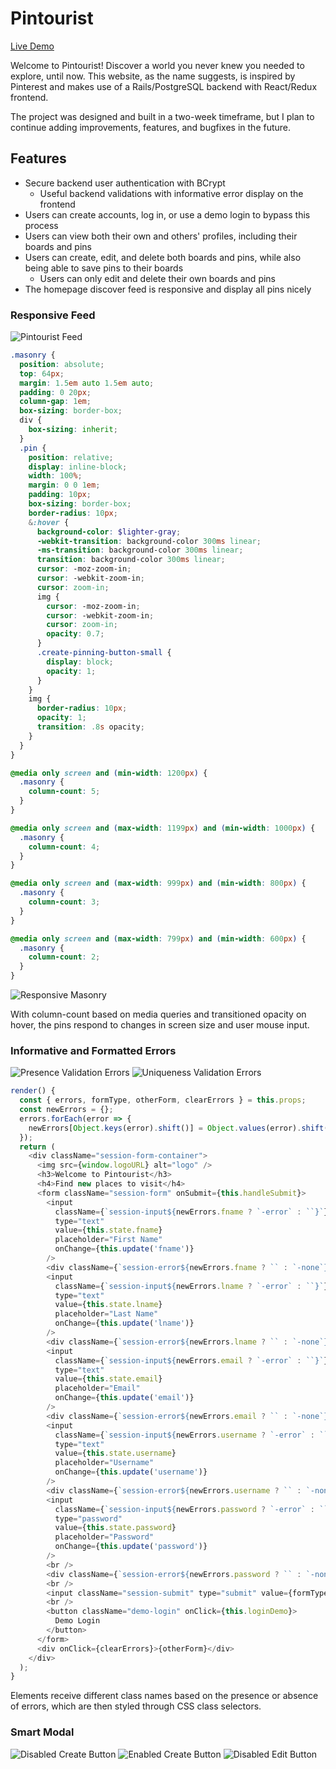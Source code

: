 # Pintourist

[Live Demo][heroku]

[heroku]: https://pintouristapp.herokuapp.com/

Welcome to Pintourist! Discover a world you never knew you needed to explore, until now.
This website, as the name suggests, is inspired by Pinterest and makes use of a Rails/PostgreSQL backend with React/Redux frontend.

The project was designed and built in a two-week timeframe, but I plan to continue adding improvements, features, and bugfixes in the future.


## Features
  * Secure backend user authentication with BCrypt
    * Useful backend validations with informative error display on the frontend
  * Users can create accounts, log in, or use a demo login to bypass this process
  * Users can view both their own and others' profiles, including their boards and pins
  * Users can create, edit, and delete both boards and pins, while also being able to save pins to their boards
    * Users can only edit and delete their own boards and pins
  * The homepage discover feed is responsive and display all pins nicely


### Responsive Feed
![Pintourist Feed](/design_docs/images/discover_feed.png)

```scss
.masonry {
  position: absolute;
  top: 64px;
  margin: 1.5em auto 1.5em auto;
  padding: 0 20px;
  column-gap: 1em;
  box-sizing: border-box;
  div {
    box-sizing: inherit;
  }
  .pin {
    position: relative;
    display: inline-block;
    width: 100%;
    margin: 0 0 1em;
    padding: 10px;
    box-sizing: border-box;
    border-radius: 10px;
    &:hover {
      background-color: $lighter-gray;
      -webkit-transition: background-color 300ms linear;
      -ms-transition: background-color 300ms linear;
      transition: background-color 300ms linear;
      cursor: -moz-zoom-in;
      cursor: -webkit-zoom-in;
      cursor: zoom-in;
      img {
        cursor: -moz-zoom-in;
        cursor: -webkit-zoom-in;
        cursor: zoom-in;
        opacity: 0.7;
      }
      .create-pinning-button-small {
        display: block;
        opacity: 1;
      }
    }
    img {
      border-radius: 10px;
      opacity: 1;
      transition: .8s opacity;
    }
  }
}

@media only screen and (min-width: 1200px) {
  .masonry {
    column-count: 5;
  }
}

@media only screen and (max-width: 1199px) and (min-width: 1000px) {
  .masonry {
    column-count: 4;
  }
}

@media only screen and (max-width: 999px) and (min-width: 800px) {
  .masonry {
    column-count: 3;
  }
}

@media only screen and (max-width: 799px) and (min-width: 600px) {
  .masonry {
    column-count: 2;
  }
}
```
![Responsive Masonry](/design_docs/images/responsive_masonry.gif)

With column-count based on media queries and transitioned opacity on hover, the pins respond to changes in screen size and user mouse input.

### Informative and Formatted Errors

![Presence Validation Errors](/design_docs/images/presence_errors.png)
![Uniqueness Validation Errors](/design_docs/images/unique_errors.png)

```js
render() {
  const { errors, formType, otherForm, clearErrors } = this.props;
  const newErrors = {};
  errors.forEach(error => {
    newErrors[Object.keys(error).shift()] = Object.values(error).shift();
  });
  return (
    <div className="session-form-container">
      <img src={window.logoURL} alt="logo" />
      <h3>Welcome to Pintourist</h3>
      <h4>Find new places to visit</h4>
      <form className="session-form" onSubmit={this.handleSubmit}>
        <input
          className={`session-input${newErrors.fname ? `-error` : ``}`}
          type="text"
          value={this.state.fname}
          placeholder="First Name"
          onChange={this.update('fname')}
        />
        <div className={`session-error${newErrors.fname ? `` : `-none`}`}>{newErrors.fname}</div>
        <input
          className={`session-input${newErrors.lname ? `-error` : ``}`}
          type="text"
          value={this.state.lname}
          placeholder="Last Name"
          onChange={this.update('lname')}
        />
        <div className={`session-error${newErrors.lname ? `` : `-none`}`}>{newErrors.lname}</div>
        <input
          className={`session-input${newErrors.email ? `-error` : ``}`}
          type="text"
          value={this.state.email}
          placeholder="Email"
          onChange={this.update('email')}
        />
        <div className={`session-error${newErrors.email ? `` : `-none`}`}>{newErrors.email}</div>
        <input
          className={`session-input${newErrors.username ? `-error` : ``}`}
          type="text"
          value={this.state.username}
          placeholder="Username"
          onChange={this.update('username')}
        />
        <div className={`session-error${newErrors.username ? `` : `-none`}`}>{newErrors.username}</div>
        <input
          className={`session-input${newErrors.password ? `-error` : ``}`}
          type="password"
          value={this.state.password}
          placeholder="Password"
          onChange={this.update('password')}
        />
        <br />
        <div className={`session-error${newErrors.password ? `` : `-none`}`}>{newErrors.password}</div>
        <br />
        <input className="session-submit" type="submit" value={formType} />
        <br />
        <button className="demo-login" onClick={this.loginDemo}>
          Demo Login
        </button>
      </form>
      <div onClick={clearErrors}>{otherForm}</div>
    </div>
  );
}
```
Elements receive different class names based on the presence or absence of errors, which are then styled through CSS class selectors.

### Smart Modal
![Disabled Create Button](/design_docs/images/disabled_create.png)
![Enabled Create Button](/design_docs/images/enabled_create.png)
![Disabled Edit Button](/design_docs/images/disabled_edit.png)